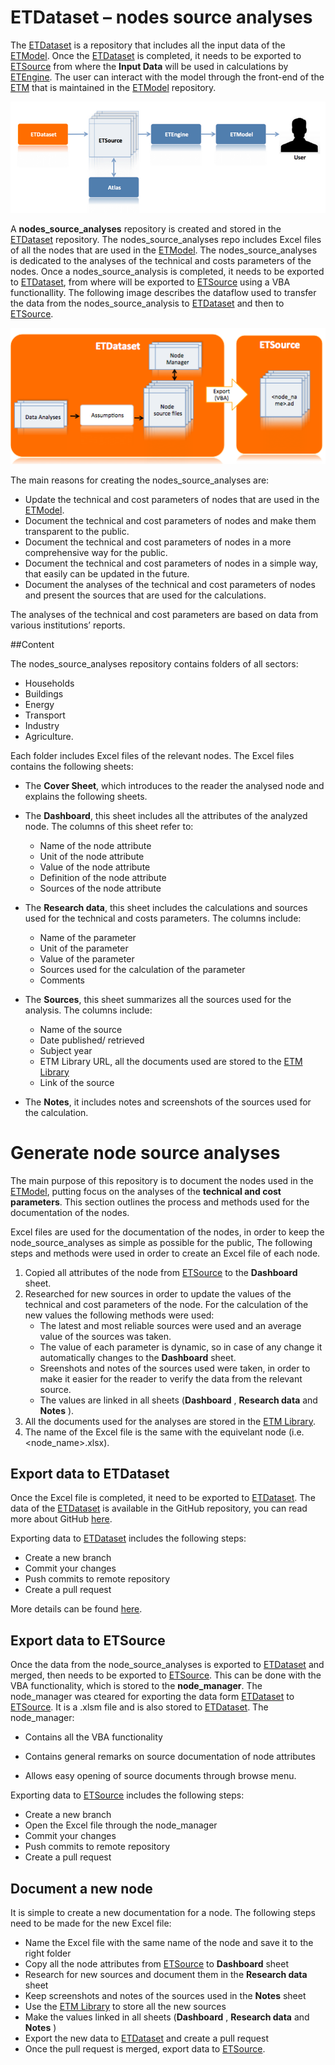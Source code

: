 # ETDataset – nodes source analyses

The [ETDataset](https://github.com/quintel/etdataset-public) is a repository that includes all the input data of the [ETModel](https://github.com/quintel/etmodel). Once the [ETDataset](https://github.com/quintel/etdataset-public) is completed, it needs to be exported to [ETSource](https://github.com/quintel/etsource)  from where the **Input Data** will be used in calculations by [ETEngine](https://github.com/quintel/etengine). The user can interact with the model through the front-end of the [ETM](http://www.et-model.com) that is maintained in the [ETModel](https://github.com/quintel/etmodel) repository.

![ETDataset dataflow](../documentation/ETDataset_dataflow.png)

A **nodes_source_analyses** repository is created and stored in the [ETDataset](https://github.com/quintel/etdataset-public) repository. The nodes_source_analyses repo includes Excel files of all the nodes that are used in the [ETModel](https://github.com/quintel/etmodel). The nodes_source_analyses is dedicated to the analyses of the technical and costs parameters of the nodes. Once a nodes_source_analysis is completed, it needs to be exported to [ETDataset](https://github.com/quintel/etdataset-public), from where will be exported to [ETSource](https://github.com/quintel/etsource) using a VBA functionallity. The following image  describes the dataflow used to transfer the data from the nodes_source_analysis to [ETDataset](https://github.com/quintel/etdataset-public) and then to [ETSource](https://github.com/quintel/etsource).

![node_source_analysis dataflow](../documentation/node_source_analyses.png)

The main reasons for creating the nodes_source_analyses are:

- 	Update the technical and cost parameters of nodes that are used in the [ETModel](https://github.com/quintel/etmodel).
- Document the technical and cost parameters of nodes and make them transparent to the public. 
- Document the technical and cost parameters of nodes in a more comprehensive way for the public.
- Document the technical and cost parameters of nodes in a simple way, that easily can be updated in the future.
- Document the analyses of the technical and cost parameters of nodes and present the sources that are used for the calculations. 


The analyses of the technical and cost parameters are based on data from various institutions’ reports.

##Content


The nodes_source_analyses repository contains folders of all sectors:


- Households
- Buildings
- Energy
- Transport
- Industry
- Agriculture.


Each folder includes Excel files of the relevant nodes. The Excel files contains the following sheets:


- The **Cover Sheet**, which introduces to the reader the analysed node and explains the following sheets.
- The **Dashboard**, this sheet includes all the attributes of the analyzed node. The columns of this sheet refer to:
  - Name of the node attribute
  - Unit of the node attribute
  - Value of the node attribute
  - Definition of the node attribute
  - Sources of the node attribute

- The **Research data**, this sheet includes the calculations and sources used for the technical and costs parameters. The columns include:
  - Name of the parameter
  - Unit of the parameter
  - Value of the parameter
  - Sources used for the calculation of the parameter
  - Comments
- The **Sources**, this sheet summarizes all the sources used for the analysis. The columns include:
   -   Name of the source
   -   Date published/ retrieved
   -   Subject year
   -   ETM Library URL, all the documents used are stored to the [ETM Library](http://refman.et-model.com/)
   -   Link of the source
- The **Notes**, it includes notes and screenshots of the sources used for the calculation. 


# Generate node source analyses
The main purpose of this repository is to document the nodes used in the  [ETModel](https://github.com/quintel/etmodel), putting focus on the analyses of the **technical and cost parameters**. This section outlines the process and methods used for the documentation of the nodes.


Excel files are used for the documentation of the nodes, in order to keep the node_source_analyses as simple as possible for the public, The following steps and methods were used in order to create an Excel file of each node.
1.  Copied all attributes of the node from [ETSource](https://github.com/quintel/etsource) to the **Dashboard** sheet.
2.	Researched for new sources in order to update the values of the technical and cost parameters of the node. For the calculation of the new values the following methods were used:
     - The latest and most reliable sources were used and an average value of the sources was taken.
    - The value of each parameter is dynamic, so in case of any change it automatically changes to the **Dashboard** sheet.
    - Sreenshots and notes  of the sources used were taken, in order to make it easier for the reader to verify the data from the relevant source.
    - The values are linked in all sheets (**Dashboard** , **Research data** and **Notes**  ).
3.  All the documents used for the analyses are stored in the [ETM Library](http://refman.et-model.com/). 
4. The name of the Excel file is the same with the equivelant node (i.e. <node_name>.xlsx).



## Export data to ETDataset
Once the Excel file is completed, it need to be exported to [ETDataset](https://github.com/quintel/etdataset-public). The data of the [ETDataset](https://github.com/quintel/etdataset-public) is available in the GitHub repository, you can read more about GitHub  [here](https://guides.github.com/introduction/getting-your-project-on-github/index.html). 

Exporting data to  [ETDataset](https://github.com/quintel/etdataset-public) includes the following steps:

 - Create a new branch
 - Commit your changes
 - Push commits to remote repository
 - Create a pull request

 More details can be found [here](https://github.com/quintel/etdataset-public/blob/master/README.md).

 
## Export data to ETSource
Once the data from the node_source_analyses is exported to [ETDataset](https://github.com/quintel/etdataset-public) and merged, then needs to be exported to [ETSource](https://github.com/quintel/etsource). This can be done with the VBA functionality, which is stored to the **node_manager**. The node_manager was cteared for exporting the data form [ETDataset](https://github.com/quintel/etdataset-public) to [ETSource](https://github.com/quintel/etsource). It is a .xlsm file and is also stored to [ETDataset](https://github.com/quintel/etdataset-public). The node_manager:

 -  Contains all the VBA functionality
 
 -  Contains general remarks on source documentation of node attributes
 -  Allows easy opening of source documents through browse menu.
 
Exporting data to  [ETSource](https://github.com/quintel/etsource) includes the following steps:

 - Create a new branch
 - Open the Excel file through the node_manager
 - Commit your changes
 - Push commits to remote repository
 - Create a pull request
 
 
## Document a new node

It is simple to create a new documentation for a node. The following steps need to be made for the new Excel file:

 -  Name the Excel file with the same name of the node and save it to the right folder
 -  Copy all the node attributes from [ETSource](https://github.com/quintel/etsource) to **Dashboard** sheet
 -  Research for new sources and document them in the **Research data** sheet
 -  Keep screenshots and notes of the sources used in the **Notes** sheet
 -  Use the [ETM Library](http://refman.et-model.com/) to store all the new sources
 -  Make the values linked in all sheets (**Dashboard** , **Research data** and **Notes** )
 -  Export the new data to [ETDataset](https://github.com/quintel/etdataset-public) and create a pull request
 -  Once the pull request is merged, export data to [ETSource](https://github.com/quintel/etsource). 
 
 











